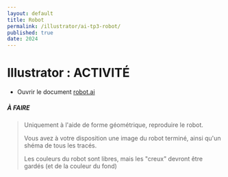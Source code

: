 ```yaml
---
layout: default
title: Robot
permalink: /illustrator/ai-tp3-robot/
published: true
date: 2024
---
```


# Illustrator : ACTIVITÉ

- Ouvrir le document [robot.ai](robot.ai)

##### À FAIRE
> Uniquement à l'aide de forme géométrique, reproduire le robot.
> 
> Vous avez à votre disposition une image du robot terminé, ainsi qu'un shéma de tous les tracés.
>
> Les couleurs du robot sont libres, mais les "creux" devront être gardés (et de la couleur du fond)
